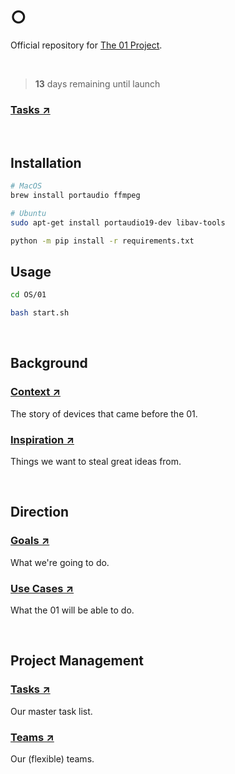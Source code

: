# ○

Official repository for [The 01 Project](https://twitter.com/hellokillian/status/1745875973583896950).

<br>

> **13** days remaining until launch

### [Tasks ↗](https://github.com/KillianLucas/01/blob/main/TASKS.md)

<br>

## Installation

```bash
# MacOS
brew install portaudio ffmpeg

# Ubuntu
sudo apt-get install portaudio19-dev libav-tools
```

```bash
python -m pip install -r requirements.txt
```

## Usage

```bash
cd OS/01
```

```bash
bash start.sh
```

<br>

## Background

### [Context ↗](https://github.com/KillianLucas/01/blob/main/CONTEXT.md)

The story of devices that came before the 01.

### [Inspiration ↗](https://github.com/KillianLucas/01/tree/main/INSPIRATION.md)

Things we want to steal great ideas from.

<br>

## Direction

### [Goals ↗](https://github.com/KillianLucas/01/blob/main/GOALS.md)

What we're going to do.

### [Use Cases ↗](https://github.com/KillianLucas/01/blob/main/USE_CASES.md)

What the 01 will be able to do.

<br>

## Project Management

### [Tasks ↗](https://github.com/KillianLucas/01/blob/main/TASKS.md)

Our master task list.

### [Teams ↗](https://github.com/KillianLucas/01/blob/main/TEAMS.md)

Our (flexible) teams.

<br>

